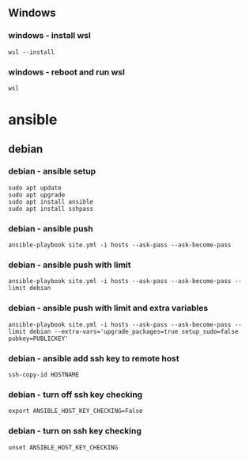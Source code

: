 ## Windows
### windows - install wsl
`wsl --install`

### windows - reboot and run wsl
`wsl`

# ansible
## debian
### debian - ansible setup
```
sudo apt update
sudo apt upgrade
sudo apt install ansible
sudo apt install sshpass
```

### debian - ansible push
`ansible-playbook site.yml -i hosts --ask-pass --ask-become-pass`
### debian - ansible push with limit
`ansible-playbook site.yml -i hosts --ask-pass --ask-become-pass --limit debian`
### debian - ansible push with limit and extra variables
`ansible-playbook site.yml -i hosts --ask-pass --ask-become-pass --limit debian --extra-vars='upgrade_packages=true setup_sudo=false pubkey=PUBLICKEY'`
### debian - ansible add ssh key to remote host
`ssh-copy-id HOSTNAME`
### debian - turn off ssh key checking
`export ANSIBLE_HOST_KEY_CHECKING=False`
### debian - turn on ssh key checking
`unset ANSIBLE_HOST_KEY_CHECKING`

